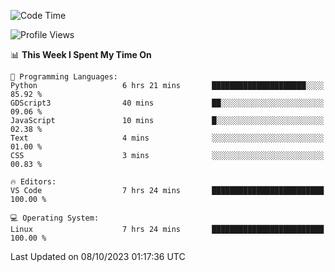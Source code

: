 <!--START_SECTION:waka-->
![Code Time](http://img.shields.io/badge/Code%20Time-363%20hrs%2038%20mins-blue)

![Profile Views](http://img.shields.io/badge/Profile%20Views-23-blue)

📊 **This Week I Spent My Time On** 

```text
💬 Programming Languages: 
Python                   6 hrs 21 mins       █████████████████████░░░░   85.92 % 
GDScript3                40 mins             ██░░░░░░░░░░░░░░░░░░░░░░░   09.06 % 
JavaScript               10 mins             █░░░░░░░░░░░░░░░░░░░░░░░░   02.38 % 
Text                     4 mins              ░░░░░░░░░░░░░░░░░░░░░░░░░   01.00 % 
CSS                      3 mins              ░░░░░░░░░░░░░░░░░░░░░░░░░   00.83 % 

🔥 Editors: 
VS Code                  7 hrs 24 mins       █████████████████████████   100.00 % 

💻 Operating System: 
Linux                    7 hrs 24 mins       █████████████████████████   100.00 % 
```


 Last Updated on 08/10/2023 01:17:36 UTC
<!--END_SECTION:waka-->
